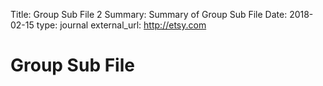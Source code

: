 Title:          Group Sub File 2
Summary:        Summary of Group Sub File
Date:           2018-02-15
type:           journal
external_url:   http://etsy.com

# Group Sub File
